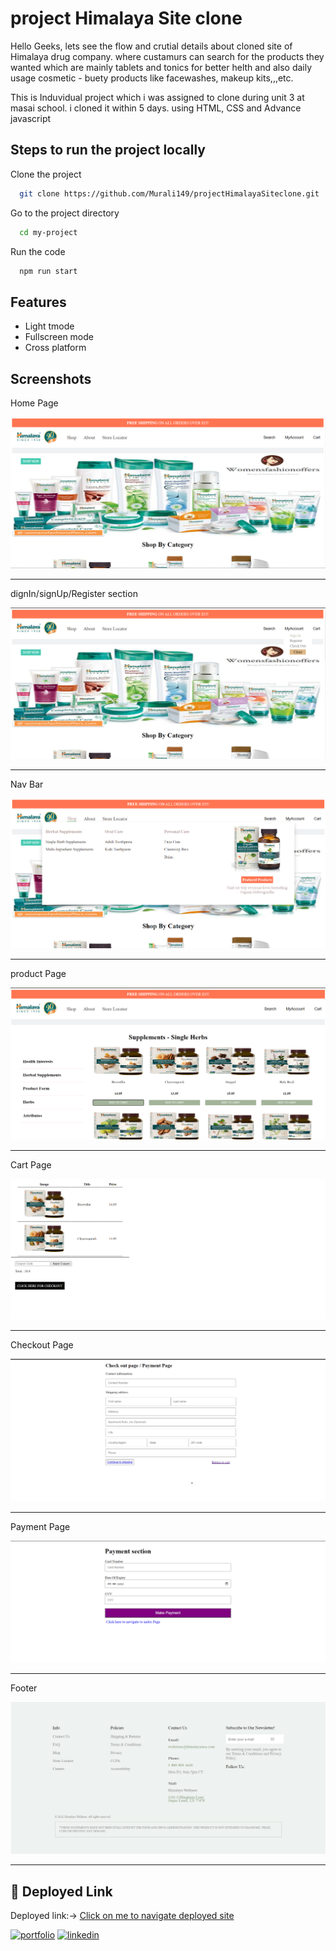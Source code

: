 
# project Himalaya Site clone

Hello Geeks, lets see the flow and crutial details about cloned site of Himalaya drug company. where custamurs can search for the products they wanted
which are mainly tablets and tonics for better helth and also daily usage cosmetic - buety  products  like facewashes, makeup kits,,,etc.

This is Induvidual project which i was assigned to clone during unit 3 at masai school. i cloned it within 5 days.
using HTML, CSS and Advance javascript 



## Steps to run the project locally

Clone the project

```bash
  git clone https://github.com/Murali149/projectHimalayaSiteclone.git
```

Go to the project directory

```bash
  cd my-project 
```

Run the code

```bash
  npm run start
```


## Features

- Light tmode 
- Fullscreen mode
- Cross platform


## Screenshots
Home Page

![App Screenshot](https://github.com/Murali149/projectHimalayaSiteclone/blob/master/images/homePage.png?raw=true)

<hr/>


dignIn/signUp/Register section

![App Screenshot](https://github.com/Murali149/projectHimalayaSiteclone/blob/master/images/signInUpRegisterTab.png?raw=true)
<hr/>


Nav Bar

![App Screenshot](https://github.com/Murali149/projectHimalayaSiteclone/blob/master/images/navBarCatagery.png?raw=true)
<hr/>


product Page

![App Screenshot](https://github.com/Murali149/projectHimalayaSiteclone/blob/master/images/ProductPage.png?raw=true)
<hr/>


Cart Page

![App Screenshot](https://github.com/Murali149/projectHimalayaSiteclone/blob/master/images/cart%20page.png?raw=true)
<hr/>


Checkout Page

![App Screenshot](https://github.com/Murali149/projectHimalayaSiteclone/blob/master/images/checkoutPage.png?raw=true)
<hr/>


Payment Page

![App Screenshot](https://github.com/Murali149/projectHimalayaSiteclone/blob/master/images/paymentPage.png?raw=true)
<hr/>


Footer

![App Screenshot](https://github.com/Murali149/projectHimalayaSiteclone/blob/master/images/footer.png?raw=true)
<hr/>


## 🔗 Deployed Link
Deployed link:-> [Click on me to navigate deployed site](https://project-himalaya-siteclone-dluwyswjy-murali149.vercel.app)


[![portfolio](https://img.shields.io/badge/my_portfolio-000?style=for-the-badge&logo=ko-fi&logoColor=white)](https://myfinalportfolio-dtxhms9r1-murali149.vercel.app)
[![linkedin](https://img.shields.io/badge/linkedin-0A66C2?style=for-the-badge&logo=linkedin&logoColor=white)](https://www.linkedin.com/in/muralikrishnava/
)


